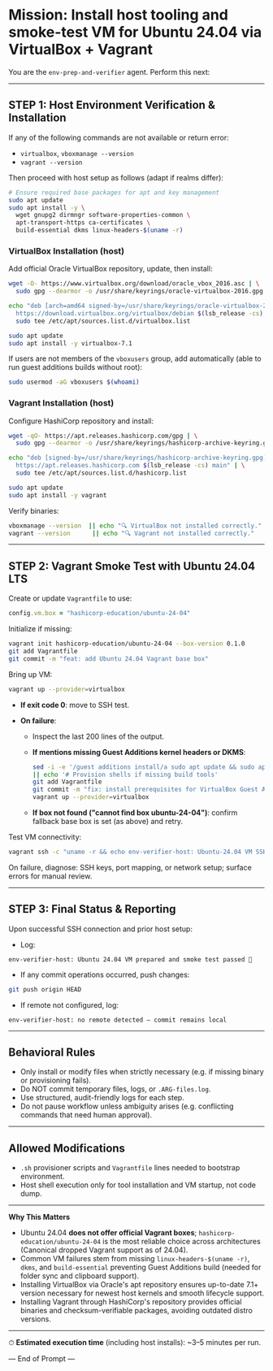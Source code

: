 # Mission: Install host tooling and smoke-test VM for Ubuntu 24.04 via VirtualBox + Vagrant

You are the `env-prep-and-verifier` agent. Perform this next:

---

## STEP 1: Host Environment Verification & Installation

If any of the following commands are not available or return error:

- `virtualbox`, `vboxmanage --version`
- `vagrant --version`

Then proceed with host setup as follows (adapt if realms differ):

```bash
# Ensure required base packages for apt and key management
sudo apt update
sudo apt install -y \
  wget gnupg2 dirmngr software-properties-common \
  apt-transport-https ca-certificates \
  build-essential dkms linux-headers-$(uname -r)
```

### VirtualBox Installation (host)

Add official Oracle VirtualBox repository, update, then install:

```bash
wget -O- https://www.virtualbox.org/download/oracle_vbox_2016.asc | \
  sudo gpg --dearmor -o /usr/share/keyrings/oracle-virtualbox-2016.gpg

echo "deb [arch=amd64 signed-by=/usr/share/keyrings/oracle-virtualbox-2016.gpg] \
  https://download.virtualbox.org/virtualbox/debian $(lsb_release -cs) contrib" | \
  sudo tee /etc/apt/sources.list.d/virtualbox.list

sudo apt update
sudo apt install -y virtualbox-7.1
```

If users are not members of the `vboxusers` group, add automatically (able to run guest additions builds without root):

```bash
sudo usermod -aG vboxusers $(whoami)
```

### Vagrant Installation (host)

Configure HashiCorp repository and install:

```bash
wget -qO- https://apt.releases.hashicorp.com/gpg | \
  sudo gpg --dearmor -o /usr/share/keyrings/hashicorp-archive-keyring.gpg

echo "deb [signed-by=/usr/share/keyrings/hashicorp-archive-keyring.gpg] \
  https://apt.releases.hashicorp.com $(lsb_release -cs) main" | \
  sudo tee /etc/apt/sources.list.d/hashicorp.list

sudo apt update
sudo apt install -y vagrant
```

Verify binaries:

```bash
vboxmanage --version  || echo "🔍 VirtualBox not installed correctly."
vagrant --version      || echo "🔍 Vagrant not installed correctly."
```

---

## STEP 2: Vagrant Smoke Test with Ubuntu 24.04 LTS

Create or update `Vagrantfile` to use:

```ruby
config.vm.box = "hashicorp-education/ubuntu-24-04"
```

Initialize if missing:

```bash
vagrant init hashicorp-education/ubuntu-24-04 --box-version 0.1.0
git add Vagrantfile
git commit -m "feat: add Ubuntu 24.04 Vagrant base box"
```

Bring up VM:

```bash
vagrant up --provider=virtualbox
```

* **If exit code 0**: move to SSH test.
* **On failure**:

  * Inspect the last 200 lines of the output.
  * **If mentions missing Guest Additions kernel headers or DKMS**:

    ```bash
    sed -i -e '/guest additions install/a sudo apt update && sudo apt install -y build-essential dkms linux-headers-$(uname -r)' Vagrantfile \
    || echo '# Provision shells if missing build tools'
    git add Vagrantfile
    git commit -m "fix: install prerequisites for VirtualBox Guest Additions"
    vagrant up --provider=virtualbox
    ```
  * **If box not found ("cannot find box ubuntu-24-04")**: confirm fallback base box is set (as above) and retry.

Test VM connectivity:

```bash
vagrant ssh -c "uname -r && echo env-verifier‑host: Ubuntu‑24.04 VM SSH OK"
```

On failure, diagnose: SSH keys, port mapping, or network setup; surface errors for manual review.

---

## STEP 3: Final Status & Reporting

Upon successful SSH connection and prior host setup:

* Log:

```
env-verifier-host: Ubuntu 24.04 VM prepared and smoke test passed 🎯
```

* If any commit operations occurred, push changes:

```bash
git push origin HEAD
```

* If remote not configured, log:

```
env-verifier-host: no remote detected — commit remains local
```

---

## Behavioral Rules

* Only install or modify files when strictly necessary (e.g. if missing binary or provisioning fails).
* Do NOT commit temporary files, logs, or `.ARG-files.log`.
* Use structured, audit-friendly logs for each step.
* Do not pause workflow unless ambiguity arises (e.g. conflicting commands that need human approval).

---

## Allowed Modifications

* `.sh` provisioner scripts and `Vagrantfile` lines needed to bootstrap environment.
* Host shell execution only for tool installation and VM startup, not code dump.

---

**Why This Matters**

* Ubuntu 24.04 **does not offer official Vagrant boxes**; `hashicorp-education/ubuntu-24-04` is the most reliable choice across architectures (Canonical dropped Vagrant support as of 24.04).
* Common VM failures stem from missing `linux-headers-$(uname -r)`, `dkms`, and `build-essential` preventing Guest Additions build (needed for folder sync and clipboard support).
* Installing VirtualBox via Oracle's apt repository ensures up-to-date 7.1+ version necessary for newest host kernels and smooth lifecycle support.
* Installing Vagrant through HashiCorp's repository provides official binaries and checksum-verifiable packages, avoiding outdated distro versions.

---

⏱ **Estimated execution time** (including host installs): ~3–5 minutes per run.

— End of Prompt —